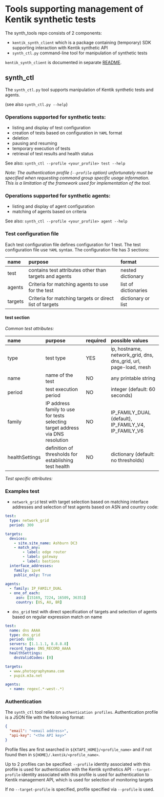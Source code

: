 # Tools supporting management of Kentik synthetic tests

The synth_tools repo consists of 2 components:
- `kentik_synth_client` which is a package containing (temporary) SDK supporting interaction with Kentik synthetic API
- `synth_ctl.py` command-line tool for manipulation of synthetic tests

`kentik_synth_client` is documented in separate [README](./kentik_synth_client/README.md).

## synth_ctl

The `synth_ctl.py` tool supports manipulation of Kentik synthetic tests and agents.

(see also `synth_ctl.py --help`)

### Operations supported for synthetic tests:
- listing and display of test configuration
- creation of tests based on configuration in `YAML` format
- deletion
- pausing and resuming
- temporary execution of tests
- retrieval of test results and health status

See also: `synth_ctl --profile <your_profile> test --help`

_Note: The authentication profile (`--profile` option) unfortunately must be specified when requesting command group specific usage information.
This is a limitation of the framework used for implementation of the tool._

### Operations supported for synthetic agents:
- listing and display of agent configuration
- matching of agents based on criteria

See also: `synth_ctl --profile <your_profile> agent --help`

### Test configuration file

Each test configuration file defines configuration for 1 test. The test configuration file use `YAML` syntax.
The configuration file has 3 sections:

  | name | purpose | format |
  | :---------| :------| :----- |
  | test | contains test attributes other than targets and agents | nested dictionary |
  | agents | Criteria for matching agents to use for the test | list of dictionaries |
  | targets | Criteria for matching targets or direct list of targets | dictionary or list |

#### test section

_Common test attributes:_

  | name | purpose | required | possible values |
  | :---------| :------| :----- | :------|
  | type | test type | YES | ip, hostname, network_grid, dns, dns_grid, url, page-load, mesh |
  | name | name of the test | NO | any printable string |
  | period | test execution period | NO | integer (default: 60 seconds) |
  | family | IP address family to use for tests selecting target address via DNS resolution | NO | IP_FAMILY_DUAL (default), IP_FAMILY_V4, IP_FAMILY_V6 |
  | healthSettings | definition of thresholds for establishing test health | NO| dictionary (default: no thresholds) |

_Test specific attributes:_
<TDB>

### Examples test

- `network_grid` test with target selection based on matching interface addresses
and selection of test agents based on ASN and country code:

```yaml
test:
  type: network_grid
  period: 300

targets:
  devices:
    - site.site_name: Ashburn DC3
    - match_any:
        - label: edge router
        - label: gateway
        - label: bastions
  interface_addresses:
    family: ipv4
    public_only: True
    
agents:
  - family: IP_FAMILY_DUAL
  - one_of_each:
     asn: [15169, 7224, 16509, 36351]
     country: [US, AU, BR]
```
- `dns_grid` test with direct specification of targets and selection of agents based on regular expression match on name
```yaml
test:
  name: dns AAAA
  type: dns_grid
  period: 600
  servers: [1.1.1.1, 8.8.8.8]
  record_type: DNS_RECORD_AAAA
  healthSettings:
    dnsValidCodes: [0]

targets:
  - www.photographymama.com
  - pupik.m3a.net

agents:
  - name: regex(.*-west-.*)
```
### Authentication
The `synth_ctl` tool relies on `authentication profiles`. Authentication profile is a JSON file with the following format:
```json
{
  "email": "<email address>",
  "api-key": "<the API key>"
}
```
Profile files are first searched in `${KTAPI_HOME}/<profile_name>` and if not found then in `${HOME}/.kentik/<profile_name>`.

Up to 2 profiles can be specified:
`--profile` identity associated with this profile is used for authentication with the Kentik synthetics API
`--target-profile` identity associated with this profile is used for authentication to Kentik management API, which is used for selection of monitoring targets

If no `--target-profile` is specified, profile specified via `--profile` is used.
